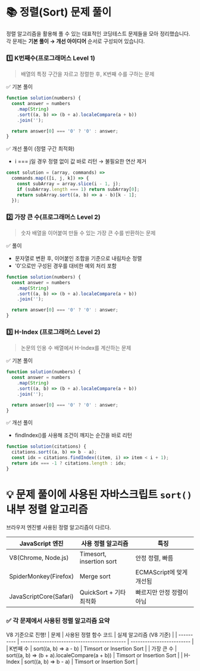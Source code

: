 # 📚 정렬(Sort) 문제 풀이

정렬 알고리즘을 활용해 풀 수 있는 대표적인 코딩테스트 문제들을 모아 정리했습니다.<br/>
각 문제는 <b>기본 풀이 → 개선 아이디어</b> 순서로 구성되어 있습니다.

### 1️⃣ K번째수(프로그래머스 Level 1)

> 배열의 특정 구간을 자르고 정렬한 후, K번째 수를 구하는 문제

✅ 기본 풀이

```javascript
function solution(numbers) {
  const answer = numbers
    .map(String)
    .sort((a, b) => (b + a).localeCompare(a + b))
    .join('');

  return answer[0] === '0' ? '0' : answer;
}
```

✅ 개선 풀이 (정렬 구간 최적화)

- i === j일 경우 정렬 없이 값 바로 리턴 → 불필요한 연산 제거

```javascript
const solution = (array, commands) =>
  commands.map(([i, j, k]) => {
    const subArray = array.slice(i - 1, j);
    if (subArray.length === 1) return subArray[0];
    return subArray.sort((a, b) => a - b)[k - 1];
  });
```

### 2️⃣ 가장 큰 수(프로그래머스 Level 2)

> 숫자 배열을 이어붙여 만들 수 있는 가장 큰 수를 반환하는 문제

✅ 풀이

- 문자열로 변환 후, 이어붙인 조합을 기준으로 내림차순 정렬
- '0'으로만 구성된 경우를 대비한 예외 처리 포함

```javascript
function solution(numbers) {
  const answer = numbers
    .map(String)
    .sort((a, b) => (b + a).localeCompare(a + b))
    .join('');

  return answer[0] === '0' ? '0' : answer;
}
```

### 3️⃣ H-Index (프로그래머스 Level 2)

> 논문의 인용 수 배열에서 H-Index를 계산하는 문제

✅ 기본 풀이

```javascript
function solution(numbers) {
  const answer = numbers
    .map(String)
    .sort((a, b) => (b + a).localeCompare(a + b))
    .join('');

  return answer[0] === '0' ? '0' : answer;
}
```

✅ 개선 풀이

- findIndex()를 사용해 조건이 깨지는 순간을 바로 리턴

```javascript
function solution(citations) {
  citations.sort((a, b) => b - a);
  const idx = citations.findIndex((item, i) => item < i + 1);
  return idx === -1 ? citations.length : idx;
}
```

# 💡 문제 풀이에 사용된 자바스크립트 `sort()` 내부 정렬 알고리즘

브라우저 엔진별 사용된 정렬 알고리즘이 다르다.

| JavaScript 엔진        | 사용 정렬 알고리즘       | 특징                      |
| ---------------------- | ------------------------ | ------------------------- |
| V8(Chrome, Node.js)    | Timesort, insertion sort | 안정 정렬, 빠름           |
| SpiderMonkey(Firefox)  | Merge sort               | ECMAScript에 맞게 개선됨  |
| JavaScriptCore(Safari) | QuickSort + 기타 최적화  | 빠르지만 안정 정렬이 아님 |

### ✅ 각 문제에서 사용된 정렬 알고리즘 요약

V8 기준으로 진행!
| 문제 | 사용된 정렬 함수 코드 | 실제 알고리즘 (V8 기준) |
| ---------- | -------------------------------------------- | ------------------------- |
| K번째 수 | sort((a, b) => a - b) | Timsort or Insertion Sort |
| 가장 큰 수 | sort((a, b) => (b + a).localeCompare(a + b)) | Timsort or Insertion Sort |
| H-Index | sort((a, b) => b - a) | Timsort or Insertion Sort |
